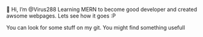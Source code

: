 👋 Hi, I’m @Virus288
Learning MERN to become good developer and created awsome webpages. Lets see how it goes :P

You can look for some stuff on my git. You might find something usefull
